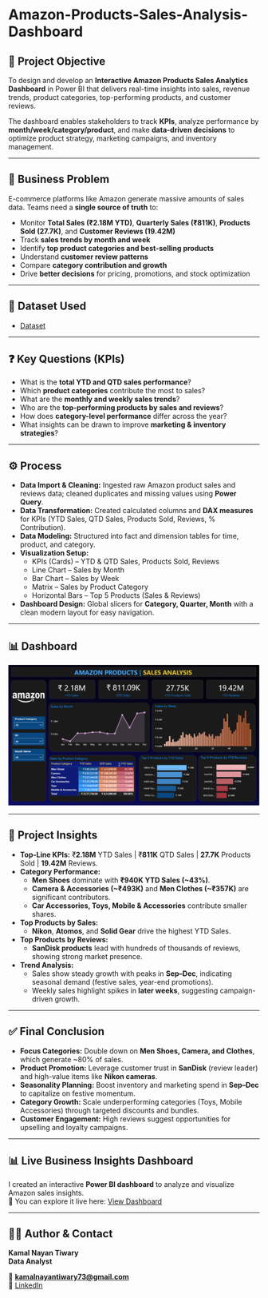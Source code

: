 # Amazon-Products-Sales-Analysis-Dashboard

## 📌 Project Objective  
To design and develop an **Interactive Amazon Products Sales Analytics Dashboard** in Power BI that delivers real-time insights into sales, revenue trends, product categories, top-performing products, and customer reviews.  

The dashboard enables stakeholders to track **KPIs**, analyze performance by **month/week/category/product**, and make **data-driven decisions** to optimize product strategy, marketing campaigns, and inventory management.  

---

## 🚨 Business Problem  
E-commerce platforms like Amazon generate massive amounts of sales data. Teams need a **single source of truth** to:  
- Monitor **Total Sales (₹2.18M YTD)**, **Quarterly Sales (₹811K)**, **Products Sold (27.7K)**, and **Customer Reviews (19.42M)**  
- Track **sales trends by month and week**  
- Identify **top product categories and best-selling products**  
- Understand **customer review patterns**  
- Compare **category contribution and growth**  
- Drive **better decisions** for pricing, promotions, and stock optimization  

---

## 📂 Dataset Used  
- [Dataset](https://github.com/KamalNayanTiwary/Amazon-Products-Sales-Analysis/blob/main/Amazon_Combined_Data.xlsx)

---

## ❓ Key Questions (KPIs)  
- What is the **total YTD and QTD sales performance**?  
- Which **product categories** contribute the most to sales?  
- What are the **monthly and weekly sales trends**?  
- Who are the **top-performing products by sales and reviews**?  
- How does **category-level performance** differ across the year?  
- What insights can be drawn to improve **marketing & inventory strategies**?  

---

## ⚙️ Process  
- **Data Import & Cleaning:** Ingested raw Amazon product sales and reviews data; cleaned duplicates and missing values using **Power Query**.  
- **Data Transformation:** Created calculated columns and **DAX measures** for KPIs (YTD Sales, QTD Sales, Products Sold, Reviews, % Contribution).  
- **Data Modeling:** Structured into fact and dimension tables for time, product, and category.  
- **Visualization Setup:**  
  - KPIs (Cards) – YTD & QTD Sales, Products Sold, Reviews  
  - Line Chart – Sales by Month  
  - Bar Chart – Sales by Week  
  - Matrix – Sales by Product Category  
  - Horizontal Bars – Top 5 Products (Sales & Reviews)  
- **Dashboard Design:** Global slicers for **Category, Quarter, Month** with a clean modern layout for easy navigation.  

---

## 📊 Dashboard  

![Overview](https://github.com/KamalNayanTiwary/Amazon-Products-Sales-Analysis/blob/main/Snapshot%20of%20the%20Dashboard.png)  

---

## 🔎 Project Insights  
- **Top-Line KPIs:** ₹**2.18M** YTD Sales | ₹**811K** QTD Sales | **27.7K** Products Sold | **19.42M** Reviews.  
- **Category Performance:**  
  - **Men Shoes** dominate with **₹940K YTD Sales (~43%)**.  
  - **Camera & Accessories (~₹493K)** and **Men Clothes (~₹357K)** are significant contributors.  
  - **Car Accessories, Toys, Mobile & Accessories** contribute smaller shares.  
- **Top Products by Sales:**  
  - **Nikon**, **Atomos**, and **Solid Gear** drive the highest YTD Sales.  
- **Top Products by Reviews:**  
  - **SanDisk products** lead with hundreds of thousands of reviews, showing strong market presence.  
- **Trend Analysis:**  
  - Sales show steady growth with peaks in **Sep–Dec**, indicating seasonal demand (festive sales, year-end promotions).  
  - Weekly sales highlight spikes in **later weeks**, suggesting campaign-driven growth.  

---

## ✅ Final Conclusion  
- **Focus Categories:** Double down on **Men Shoes, Camera, and Clothes**, which generate ~80% of sales.  
- **Product Promotion:** Leverage customer trust in **SanDisk** (review leader) and high-value items like **Nikon cameras**.  
- **Seasonality Planning:** Boost inventory and marketing spend in **Sep–Dec** to capitalize on festive momentum.  
- **Category Growth:** Scale underperforming categories (Toys, Mobile Accessories) through targeted discounts and bundles.  
- **Customer Engagement:** High reviews suggest opportunities for upselling and loyalty campaigns.  

---

## 📊 Live Business Insights Dashboard  
I created an interactive **Power BI dashboard** to analyze and visualize Amazon sales insights.  
🔗 You can explore it live here: [View Dashboard](https://app.powerbi.com/groups/me/reports/ac07fe7e-2d52-45c5-9247-5ed773cc6434/234142fdca0a22dab558?experience=power-bi)  

---

## 👨‍💻 Author & Contact  
**Kamal Nayan Tiwary**  
**Data Analyst**  

📧 **kamalnayantiwary73@gmail.com**  
🔗 [LinkedIn](https://www.linkedin.com/in/kamal-nayan-tiwary-2022-2026-/)  

